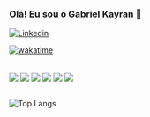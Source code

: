 

### Olá! Eu sou o Gabriel Kayran 👋

[![Linkedin](https://img.shields.io/badge/LinkedIn-0077B5?style=for-the-badge&logo=linkedin&logoColor=white)](https://www.linkedin.com/in/gabrielkayran/)
<br/>

[![wakatime](https://wakatime.com/badge/user/018beded-f231-4360-a5e4-12081bc6096d.svg)](https://wakatime.com/@018beded-f231-4360-a5e4-12081bc6096d)

<div style="display: inline_block">
  <br/>
 <img align="center" src="https://img.shields.io/badge/HTML5-E34F26?style=for-the-badge&logo=html5&logoColor=white" alt"html5"  />
  <img align="center" src="https://img.shields.io/badge/CSS3-1572B6?style=for-the-badge&logo=css3&logoColor=white" alt"css"  />
   <img align="center" src="https://img.shields.io/badge/JavaScript-323330?style=for-the-badge&logo=javascript&logoColor=F7DF1E" alt"js"  />
  <img align="center" src="https://img.shields.io/badge/TypeScript-007ACC?style=for-the-badge&logo=typescript&logoColor=white" alt"TypeScript"  />
     <img align="center" src="https://img.shields.io/badge/Angular-DD0031?style=for-the-badge&logo=angular&logoColor=white" alt"Angular"  />
  <img align="center" src="https://img.shields.io/badge/Node.js-43853D?style=for-the-badge&logo=node.js&logoColor=white" alt"Node"  />
</div><br/>

![Top Langs](https://github-readme-stats.vercel.app/api/top-langs/?username=GabrielKayran&size_weight=0.5&count_weight=0.5)


